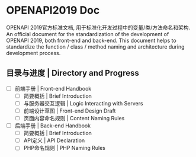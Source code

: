 # OPENAPI2019 Doc

OPENAPI 2019官方标准文档, 用于标准化开发过程中的变量/类/方法命名和架构.
An official document for the standardization of the development of OPENAPI 2019, both front-end and back-end. This document helps to standardize the function / class / method naming and architecture during development process.

## 目录与进度 \| Directory and Progress
- [ ] 前端手册 \| Front-end Handbook
    - [ ] 简要概括 \| Brief Introduction
    - [ ] 与服务器交互逻辑 \| Logic Interacting with Servers
    - [ ] 前端设计草图 \| Front-end Design Draft
    - [ ] 页面内容命名规则 \| Content Naming Rules
- [ ] 后端手册 \| Back-end Handbook
    - [ ] 简要概括 \| Brief Introduction
    - [ ] API定义 \| API Declaration
    - [ ] PHP命名规则 \| PHP Naming Rules